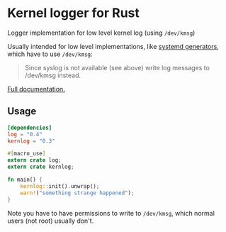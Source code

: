 # Kernel logger for Rust

Logger implementation for low level kernel log (using `/dev/kmsg`)

Usually intended for low level implementations, like [systemd generators][1],
which have to use `/dev/kmsg`:

> Since syslog is not available (see above) write log messages to /dev/kmsg instead.

[Full documentation.][2]

[1]: http://www.freedesktop.org/wiki/Software/systemd/Generators/
[2]: http://kstep.me/kernlog.rs/kernlog/index.html

## Usage

```toml
[dependencies]
log = "0.4"
kernlog = "0.3"
```

```rust
#[macro_use]
extern crate log;
extern crate kernlog;

fn main() {
    kernlog::init().unwrap();
    warn!("something strange happened");
}
```

Note you have to have permissions to write to `/dev/kmsg`,
which normal users (not root) usually don't.
